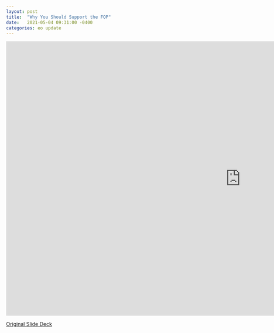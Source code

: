 ```yaml
---
layout: post
title:  "Why You Should Support the FOP"
date:   2021-05-04 09:31:00 -0400
categories: eo update
---
```

<iframe src="https://docs.google.com/presentation/d/e/2PACX-1vR3GXWEkfbnIkC3FTXGaR7xxDvSnkBw5PaUunjiHvym8Blo_CeJk4UF5OMrq0clAw/embed?start=true&loop=false&delayms=10000" frameborder="0" width="1280" height="749" allowfullscreen="true" mozallowfullscreen="true" webkitallowfullscreen="true"></iframe>

[Original Slide Deck](https://drive.google.com/file/d/19ztW6Qf6VlASSQAPQDP-Zq8BhEJP66-w/view)
